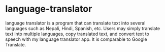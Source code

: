 # language-translator

 language translator is a program that can translate text into several languages such as Nepali, Hindi, Spanish, etc. 
 Users may simply translate text into multiple languages, copy translated text, and convert text to speech with my language translator app. 
 It is comparable to Google Translate.
